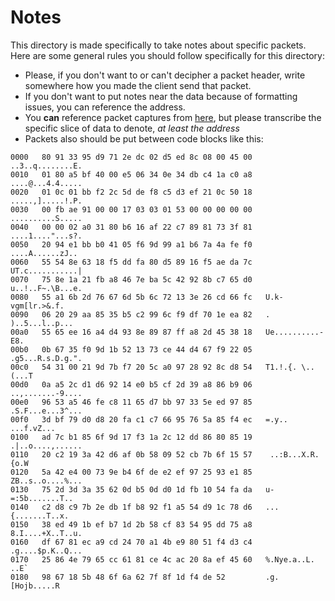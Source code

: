# Notes

This directory is made specifically to take notes about specific packets. Here are some general rules you should follow specifically for this directory:

- Please, if you don't want to or can't decipher a packet header, write somewhere how you made the client send that packet.
- If you don't want to put notes near the data because of formatting issues, you can reference the address.
- You **can** reference packet captures from [here](../captures/), but please transcribe the specific slice of data to denote, *at least the address*
- Packets also should be put between code blocks like this:

```hex
0000   80 91 33 95 d9 71 2e dc 02 d5 ed 8c 08 00 45 00   ..3..q........E.
0010   01 80 a5 bf 40 00 e5 06 34 0e 34 db c4 1a c0 a8   ....@...4.4.....
0020   01 0c 01 bb f2 2c 5d de f8 c5 d3 ef 21 0c 50 18   .....,].....!.P.
0030   00 fb ae 91 00 00 17 03 03 01 53 00 00 00 00 00   ..........S.....
0040   00 00 02 a0 31 80 b6 16 af 22 c7 89 81 73 3f 81   ....1...."...s?.
0050   20 94 e1 bb b0 41 05 f6 9d 99 a1 b6 7a 4a fe f0    ....A......zJ..
0060   55 54 8e 63 18 f5 dd fa 80 d5 89 16 f5 ae da 7c   UT.c...........|
0070   75 8e 1a 21 fb a8 46 7e ba 5c 42 92 8b c7 65 d0   u..!..F~.\B...e.
0080   55 a1 6b 2d 76 67 6d 5b 6c 72 13 3e 26 cd 66 fc   U.k-vgm[lr.>&.f.
0090   06 20 29 aa 85 35 b5 c2 99 6c f9 df 70 1e ea 82   . )..5...l..p...
00a0   55 65 ee 16 a4 d4 93 8e 89 87 ff a8 2d 45 38 18   Ue..........-E8.
00b0   0b 67 35 f0 9d 1b 52 13 73 ce 44 d4 67 f9 22 05   .g5...R.s.D.g.".
00c0   54 31 00 21 9d 7b f7 20 5c a0 97 28 92 8c d8 54   T1.!.{. \..(...T
00d0   0a a5 2c d1 d6 92 14 e0 b5 cf 2d 39 a8 86 b9 06   ..,.......-9....
00e0   96 53 a5 46 fe c8 11 65 d7 bb 97 33 5e ed 97 85   .S.F...e...3^...
00f0   3d bf 79 d0 d8 20 fa c1 c7 66 95 76 5a 85 f4 ec   =.y.. ...f.vZ...
0100   ad 7c b1 85 6f 9d 17 f3 1a 2c 12 dd 86 80 85 19   .|..o....,......
0110   20 c2 19 3a 42 d6 af 0b 58 09 52 cb 7b 6f 15 57    ..:B...X.R.{o.W
0120   5a 42 e4 00 73 9e b4 6f de e2 ef 97 25 93 e1 85   ZB..s..o....%...
0130   75 2d 3d 3a 35 62 0d b5 0d d0 1d fb 10 54 fa da   u-=:5b.......T..
0140   c2 d8 c9 7b 2e db 1f b8 92 f1 a5 54 d9 1c 78 d6   ...{.......T..x.
0150   38 ed 49 1b ef b7 1d 2b 58 cf 83 54 95 dd 75 a8   8.I....+X..T..u.
0160   df 67 81 ec a9 cd 24 70 a1 4b e9 80 51 f4 d3 c4   .g....$p.K..Q...
0170   25 86 4e 79 65 cc 61 81 ce 4c ac 20 8a ef 45 60   %.Nye.a..L. ..E`
0180   98 67 18 5b 48 6f 6a 62 7f 8f 1d f4 de 52         .g.[Hojb.....R
```
